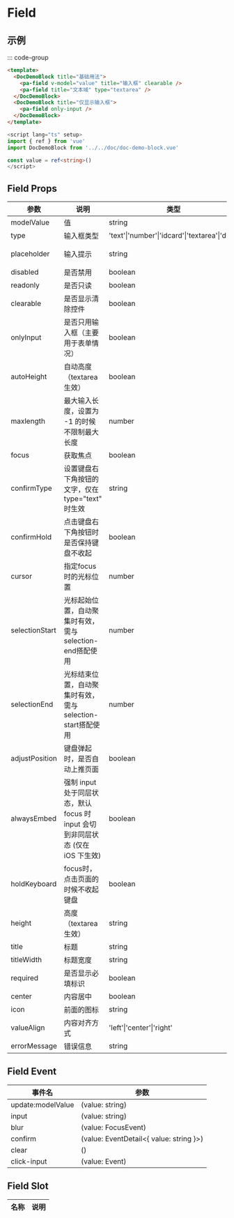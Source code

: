 # Field

## 示例

<!--codes start-->

::: code-group

```html [template]
<template>
  <DocDemoBlock title="基础用法">
    <pa-field v-model="value" title="输入框" clearable />
    <pa-field title="文本域" type="textarea" />
  </DocDemoBlock>
  <DocDemoBlock title="仅显示输入框">
    <pa-field only-input />
  </DocDemoBlock>
</template>
```
```ts [script]
<script lang="ts" setup>
import { ref } from 'vue'
import DocDemoBlock from '../../doc/doc-demo-block.vue'

const value = ref<string>()
</script>
```

<!--codes end-->

## Field Props

<!--props start-->

| 参数 | 说明 | 类型 | 默认值 |
| --- | ----- | --- | --- |
| modelValue | 值 | string |  '' |
| type | 输入框类型 | 'text'\|'number'\|'idcard'\|'textarea'\|'digit' |  'text' |
| placeholder | 输入提示 | string |  '请输入' |
| disabled | 是否禁用 | boolean | - |
| readonly | 是否只读 | boolean | - |
| clearable | 是否显示清除控件 | boolean | - |
| onlyInput | 是否只用输入框（主要用于表单情况） | boolean | - |
| autoHeight | 自动高度（textarea生效） | boolean | - |
| maxlength | 最大输入长度，设置为 -1 的时候不限制最大长度 | number |  -1 |
| focus | 获取焦点 | boolean | - |
| confirmType | 设置键盘右下角按钮的文字，仅在 type="text" 时生效 | string | - |
| confirmHold | 点击键盘右下角按钮时是否保持键盘不收起 | boolean | - |
| cursor | 指定focus时的光标位置 | number | - |
| selectionStart | 光标起始位置，自动聚集时有效，需与selection-end搭配使用 | number | - |
| selectionEnd | 光标结束位置，自动聚集时有效，需与selection-start搭配使用 | number | - |
| adjustPosition | 键盘弹起时，是否自动上推页面 | boolean |  true |
| alwaysEmbed | 强制 input 处于同层状态，默认 focus 时 input 会切到非同层状态 (仅在 iOS 下生效) | boolean | - |
| holdKeyboard | focus时，点击页面的时候不收起键盘 | boolean | - |
| height | 高度（textarea生效） | string |  '75px' |
| title | 标题 | string | - |
| titleWidth | 标题宽度 | string | - |
| required | 是否显示必填标识 | boolean | - |
| center | 内容居中 | boolean | - |
| icon | 前面的图标 | string | - |
| valueAlign | 内容对齐方式 | 'left'\|'center'\|'right' |  'right' |
| errorMessage | 错误信息 | string | - |

<!--props end-->

## Field Event

<!--event start-->

| 事件名 | 参数 |
| --- | --- |
| update:modelValue | (value: string)  |
| input | (value: string)  |
| blur | (value: FocusEvent)  |
| confirm | (value: EventDetail\<{ value: string }\>)  |
| clear | ()  |
| click-input | (value: Event)  |

<!--event end-->

## Field Slot

<!--slot start-->

| 名称 | 说明 |
| --- | --- |


<!--slot end-->


